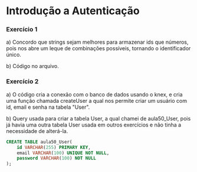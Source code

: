 # Introdução a Autenticação

### Exercício 1

a) Concordo que strings sejam melhores para armazenar ids que números, pois nos abre um leque de combinações possíveis, tornando o identificador único.

b) Código no arquivo.

### Exercício 2

a) O código cria a conexão com o banco de dados usando o knex, e cria uma função chamada createUser a qual nos permite criar um usuário com id, email e senha na tabela "User".

b) Query usada para criar a tabela User, a qual chamei de aula50_User, pois já havia uma outra tabela User usada em outros exercícios e não tinha a necessidade de alterá-la.
```sql
CREATE TABLE aula50_User(
	id VARCHAR(255) PRIMARY KEY,
    email VARCHAR(100) UNIQUE NOT NULL,
    password VARCHAR(100) NOT NULL
);
```
